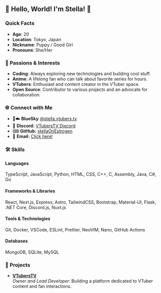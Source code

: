 ## 👋 Hello, World! I'm Stella! 🐾

### Quick Facts
- **Age**: 20  
- **Location**: Tokyo, Japan  
- **Nickname**: Puppy / Good Girl 
- **Pronouns**: She/Her  

### 💖 Passions & Interests
- **Coding**: Always exploring new technologies and building cool stuff.
- **Anime**: A lifelong fan who can talk about favorite series for hours.  
- **VTubers**: Enthusiast and content creator in the VTuber space.  
- **Open Source**: Contributor to various projects and an advocate for collaboration.

### 🌐 Connect with Me
- 🔵☁️ **BlueSky** [@stella.vtubers.tv](/links/bluesky)
- 🥏 **Discord:** [VTubersTV Discord](/links/discord)
- ⌨ **GitHub:** [stellaOnEstrogen](/links/github)
- 📧 **Email:** [Click here!](mailto:stellaonestrogen@gmail.com)


### 🛠️ Skills

#### **Languages**  
TypeScript, JavaScript, Python, HTML, CSS, C++, C, Assembly, Java, C#, Go  

#### **Frameworks & Libraries**  
React, Next.js, Express, Astro, TailwindCSS, Bootstrap, Material-UI, Flask, .NET Core, Discord.js, Nuxt.js  

#### **Tools & Technologies**  
Git, Docker, VSCode, ESLint, Prettier, NeoVIM, Nano, GitHub Actions  

#### **Databases**  
MongoDB, SQLite, MySQL  

### 🚀 Projects
- **[VTubersTV](https://bsky.app/profile/vtubers.tv)**  
   *Owner and Lead Developer*: Building a platform dedicated to VTuber content and fan interactions.
